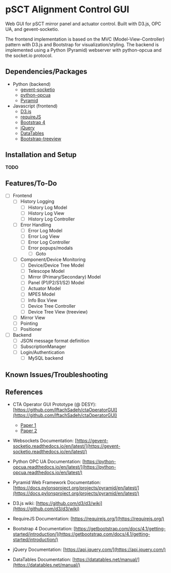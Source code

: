 # pSCT Alignment Control GUI
Web GUI for pSCT mirror panel and actuator control. Built with D3.js, OPC UA, and gevent-socketio.

The frontend implementation is based on the MVC (Model-View-Controller) pattern with D3.js and Bootstrap for visualization/styling. The backend is implemented using a Python (Pyramid) webserver with python-opcua and the socket.io protocol.

## Dependencies/Packages

* Python (backend)
  * [gevent-socketio](https://github.com/abourget/gevent-socketio)
  * [python-opcua](https://github.com/FreeOpcUa/python-opcua)
  * [Pyramid](https://github.com/Pylons/pyramid)
* Javascript (frontend)
  * [D3.js](https://github.com/d3/d3)
  * [requireJS](https://github.com/requirejs/requirejs)
  * [Bootstrap 4](https://github.com/twbs/bootstrap)
  * [jQuery](https://github.com/jquery/jquery)
  * [DataTables](https://github.com/DataTables/DataTables)
  * [Bootstrap-treeview](https://github.com/patternfly/patternfly-bootstrap-treeview)

## Installation and Setup

**TODO**

## Features/To-Do

- [ ] Frontend
  - [ ] History Logging
    - [ ] History Log Model
    - [ ] History Log View
    - [ ] History Log Controller
  - [ ] Error Handling
    - [ ] Error Log Model
    - [ ] Error Log View
    - [ ] Error Log Controller
    - [ ] Error popups/modals
      - [ ] Goto
  - [ ] Component/Device Monitoring
      - [ ] Device/Device Tree Model 
       - [ ] Telescope Model
       - [ ] Mirror (Primary/Secondary) Model
       - [ ] Panel (P1/P2/S1/S2) Model
       - [ ] Actuator Model
       - [ ] MPES Model
      - [ ] Info Box View
      - [ ] Device Tree Controller
      - [ ] Device Tree View (treeview)
  - [ ] Mirror View
  - [ ] Pointing
  - [ ] Positioner
- [ ] Backend
  - [ ] JSON message format definition
  - [ ] SubscriptionManager
  - [ ] Login/Authentication
    - [ ] MySQL backend
    
## Known Issues/Troubleshooting

## References

* CTA Operator GUI Prototype (@ DESY): [https://github.com/IftachSadeh/ctaOperatorGUI](https://github.com/IftachSadeh/ctaOperatorGUI)
  * [Paper 1](https://arxiv.org/abs/1608.03595)
  * [Paper 2](https://arxiv.org/abs/1710.07117)

* Websockets Documentation: [https://gevent-socketio.readthedocs.io/en/latest/](https://gevent-socketio.readthedocs.io/en/latest/)
* Python OPC UA Documentation: [https://python-opcua.readthedocs.io/en/latest/](https://python-opcua.readthedocs.io/en/latest/)
* Pyramid Web Framework Documentation: [https://docs.pylonsproject.org/projects/pyramid/en/latest/](https://docs.pylonsproject.org/projects/pyramid/en/latest/)

* D3.js wiki: [https://github.com/d3/d3/wiki](https://github.com/d3/d3/wiki)
* RequireJS Documentation: [https://requirejs.org/](https://requirejs.org/)
* Bootstrap 4 Documentation: [https://getbootstrap.com/docs/4.1/getting-started/introduction/](https://getbootstrap.com/docs/4.1/getting-started/introduction/)
* jQuery Documentation: [https://api.jquery.com/](https://api.jquery.com/)
* DataTables Documentation: [https://datatables.net/manual/](https://datatables.net/manual/)
